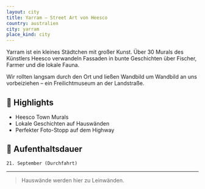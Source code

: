 ```yaml
---
layout: city
title: Yarram – Street Art von Heesco
country: australien
city: yarram
place_kind: city
---
```


Yarram ist ein kleines Städtchen mit großer Kunst. Über 30 Murals des Künstlers Heesco verwandeln Fassaden in bunte Geschichten über Fischer, Farmer und die lokale Fauna.

Wir rollten langsam durch den Ort und ließen Wandbild um Wandbild an uns vorbeiziehen – ein Freilichtmuseum an der Landstraße.

## 📍 Highlights
- Heesco Town Murals
- Lokale Geschichten auf Hauswänden
- Perfekter Foto-Stopp auf dem Highway

## 📅 Aufenthaltsdauer
`21. September (Durchfahrt)`

---

> Hauswände werden hier zu Leinwänden.
